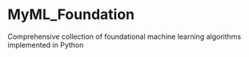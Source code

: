# MyML_Foundation
Comprehensive collection of foundational machine learning algorithms implemented in Python
